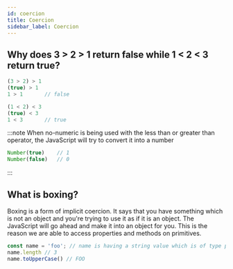 ```yaml
---
id: coercion
title: Coercion
sidebar_label: Coercion
---
```


## Why does 3 > 2 > 1 return false while 1 < 2 < 3 return true?

```js title="3 > 2 > 1"
(3 > 2) > 1
(true) > 1
1 > 1       // false  
```

```js title="1 < 2 < 3"
(1 < 2) < 3
(true) < 3
1 < 3       // true
```

:::note
When no-numeric is being used with the less than or greater than operator, the JavaScript will try to convert it into a number<br/>
```js
Number(true)    // 1
Number(false)   // 0
```
:::

## What is boxing?

Boxing is a form of implicit coercion. It says that you have something which is not an object and you're trying to use it as if it is an object. The JavaScript will go ahead and make it into an object for you. This is the reason we are able to access properties and methods on primitives.

```jsx
const name = 'foo'; // name is having a string value which is of type primitive
name.length // 3
name.toUpperCase() // FOO
```